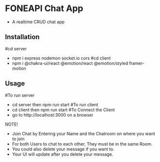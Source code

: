 # FONEAPI Chat App
- A realtime CRUD chat app

## Installation
#cd server
- npm i express nodemon socket.io cors
#cd client
- npm i @chakra-ui/react @emotion/react @emotion/styled framer-motion

## Usage
#To run server
- cd server then npm run start
#To run client
- cd client then npm run start
#To Connect the Client
- go to http://localhost:3000 on a browser

NOTE!
- Join Chat by Entering your Name and the Chatroom on where you want to join
- For both Users to chat to each other, They must be in the same Room.
- You could also delete your message if you want to.
- Your UI will update after you delete your message.
